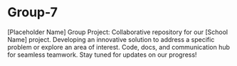 # Group-7
[Placeholder Name] Group Project: Collaborative repository for our [School Name] project. Developing an innovative solution to address a specific problem or explore an area of interest. Code, docs, and communication hub for seamless teamwork. Stay tuned for updates on our progress!

